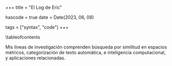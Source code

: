 +++
title = "El Log de Eric"

hascode = true
date = Date(2023, 06, 08)

tags = ["syntax", "code"]
+++


\tableofcontents <!-- you can use \toc as well -->


Mis líneas de investigación comprenden búsqueda por similitud en espacios métricos, categorización de texto automática, e inteligencia computacional, y aplicaciones relacionadas.



